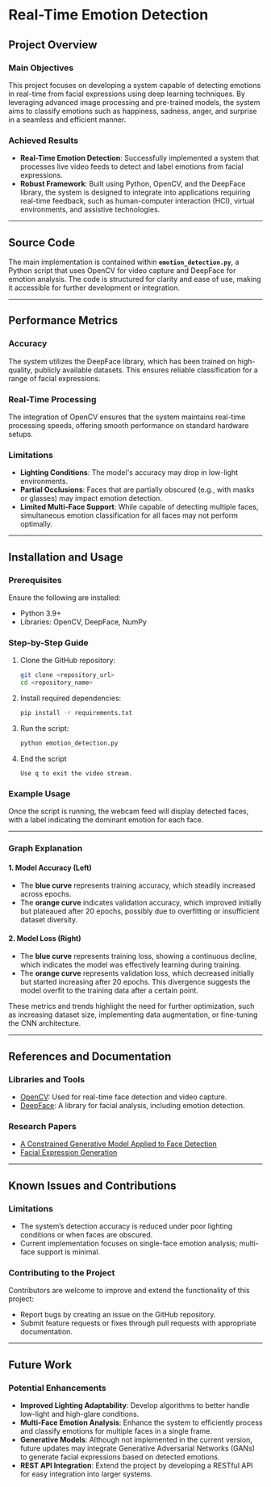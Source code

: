# Real-Time Emotion Detection  

## Project Overview  

### Main Objectives  
This project focuses on developing a system capable of detecting emotions in real-time from facial expressions using deep learning techniques. By leveraging advanced image processing and pre-trained models, the system aims to classify emotions such as happiness, sadness, anger, and surprise in a seamless and efficient manner.  

### Achieved Results  
- **Real-Time Emotion Detection**: Successfully implemented a system that processes live video feeds to detect and label emotions from facial expressions.  
- **Robust Framework**: Built using Python, OpenCV, and the DeepFace library, the system is designed to integrate into applications requiring real-time feedback, such as human-computer interaction (HCI), virtual environments, and assistive technologies.  

---

## Source Code  

The main implementation is contained within **`emotion_detection.py`**, a Python script that uses OpenCV for video capture and DeepFace for emotion analysis. The code is structured for clarity and ease of use, making it accessible for further development or integration.  

---

## Performance Metrics  

### Accuracy  
The system utilizes the DeepFace library, which has been trained on high-quality, publicly available datasets. This ensures reliable classification for a range of facial expressions.  

### Real-Time Processing  
The integration of OpenCV ensures that the system maintains real-time processing speeds, offering smooth performance on standard hardware setups.  

### Limitations  
- **Lighting Conditions**: The model's accuracy may drop in low-light environments.  
- **Partial Occlusions**: Faces that are partially obscured (e.g., with masks or glasses) may impact emotion detection.  
- **Limited Multi-Face Support**: While capable of detecting multiple faces, simultaneous emotion classification for all faces may not perform optimally.  

---

## Installation and Usage  

### Prerequisites  
Ensure the following are installed:  
- Python 3.9+  
- Libraries: OpenCV, DeepFace, NumPy  

### Step-by-Step Guide  
1. Clone the GitHub repository:  
   ```bash
   git clone <repository_url>
   cd <repository_name>
2. Install required dependencies:
   ```bash
   pip install -r requirements.txt
4. Run the script:
   ```bash
   python emotion_detection.py

4. End the script
   ```bas
   Use q to exit the video stream.

### Example Usage  
Once the script is running, the webcam feed will display detected faces, with a label indicating the dominant emotion for each face.  

---
### Graph Explanation  

#### 1. Model Accuracy (Left)  
- The **blue curve** represents training accuracy, which steadily increased across epochs.  
- The **orange curve** indicates validation accuracy, which improved initially but plateaued after 20 epochs, possibly due to overfitting or insufficient dataset diversity.  

#### 2. Model Loss (Right)  
- The **blue curve** represents training loss, showing a continuous decline, which indicates the model was effectively learning during training.  
- The **orange curve** represents validation loss, which decreased initially but started increasing after 20 epochs. This divergence suggests the model overfit to the training data after a certain point.  

These metrics and trends highlight the need for further optimization, such as increasing dataset size, implementing data augmentation, or fine-tuning the CNN architecture.  

---  

## References and Documentation  

### Libraries and Tools  
- [OpenCV](https://opencv.org/): Used for real-time face detection and video capture.  
- [DeepFace](https://github.com/serengil/deepface): A library for facial analysis, including emotion detection.  

### Research Papers  
- [A Constrained Generative Model Applied to Face Detection](https://www.researchgate.net/publication/220578223_A_Constrained_Generative_Model_Applied_to_Face_Detection)  
- [Facial Expression Generation](https://paperswithcode.com/task/facial-expression-generation)  

---

## Known Issues and Contributions  

### Limitations  
- The system’s detection accuracy is reduced under poor lighting conditions or when faces are obscured.  
- Current implementation focuses on single-face emotion analysis; multi-face support is minimal.  

### Contributing to the Project  
Contributors are welcome to improve and extend the functionality of this project:  
- Report bugs by creating an issue on the GitHub repository.  
- Submit feature requests or fixes through pull requests with appropriate documentation.  

---

## Future Work  

### Potential Enhancements  
- **Improved Lighting Adaptability**: Develop algorithms to better handle low-light and high-glare conditions.  
- **Multi-Face Emotion Analysis**: Enhance the system to efficiently process and classify emotions for multiple faces in a single frame.  
- **Generative Models**: Although not implemented in the current version, future updates may integrate Generative Adversarial Networks (GANs) to generate facial expressions based on detected emotions.  
- **REST API Integration**: Extend the project by developing a RESTful API for easy integration into larger systems.  

